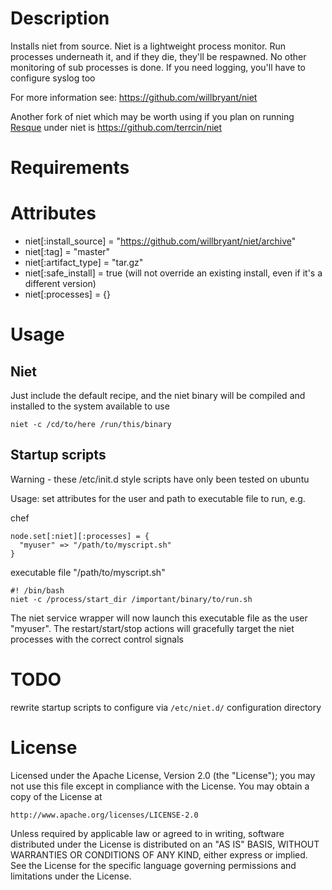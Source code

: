 Description
===========

Installs niet from source. Niet is a lightweight process monitor. Run processes underneath it, and if they die, they'll be respawned.
No other monitoring of sub processes is done. If you need logging, you'll have to configure syslog too

For more information see: https://github.com/willbryant/niet

Another fork of niet which may be worth using if you plan on running [Resque](https://github.com/resque/resque) under niet is https://github.com/terrcin/niet

Requirements
============

Attributes
==========

* niet[:install_source] = "https://github.com/willbryant/niet/archive"
* niet[:tag]            = "master"
* niet[:artifact_type]  = "tar.gz"
* niet[:safe_install]   = true     (will not override an existing install, even if it's a different version)
* niet[:processes]      = {}

Usage
=====

Niet
----

Just include the default recipe, and the niet binary will be compiled and installed to the system available to use

  `niet -c /cd/to/here /run/this/binary`

Startup scripts
---------------

Warning - these /etc/init.d style scripts have only been tested on ubuntu

Usage: set attributes for the user and path to executable file to run, e.g.

chef

    node.set[:niet][:processes] = {
      "myuser" => "/path/to/myscript.sh"
    }

executable file "/path/to/myscript.sh"

    #! /bin/bash
    niet -c /process/start_dir /important/binary/to/run.sh

The niet service wrapper will now launch this executable file as the user "myuser". The restart/start/stop actions will gracefully target the niet processes with the correct control signals


TODO
====

rewrite startup scripts to configure via `/etc/niet.d/` configuration directory

License
=======

Licensed under the Apache License, Version 2.0 (the "License");
you may not use this file except in compliance with the License.
You may obtain a copy of the License at

    http://www.apache.org/licenses/LICENSE-2.0

Unless required by applicable law or agreed to in writing, software
distributed under the License is distributed on an "AS IS" BASIS,
WITHOUT WARRANTIES OR CONDITIONS OF ANY KIND, either express or implied.
See the License for the specific language governing permissions and
limitations under the License.
